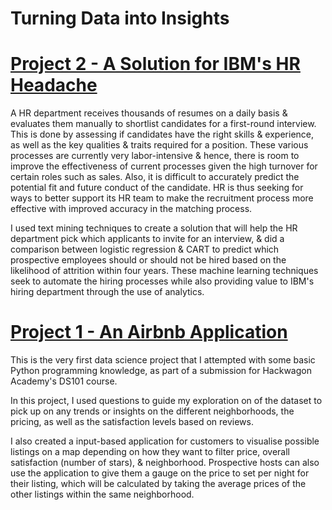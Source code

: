 # Turning Data into Insights


# [Project 2 - A Solution for IBM's HR Headache](https://github.com/yong9lum/IBM_Project)

A HR department receives thousands of resumes on a daily basis & evaluates them manually to shortlist candidates for a first-round interview. This is done by assessing if candidates have the right skills & experience, as well as the key qualities & traits required for a position. These various processes are currently very labor-intensive & hence, there is room to improve the effectiveness of current processes given the high turnover for certain roles such as sales. Also, it is difficult to accurately predict the potential fit and future conduct of the candidate. HR is thus seeking for ways to better support its HR team to make the recruitment process more effective with improved accuracy in the matching process.

I used text mining techniques to create a solution that will help the HR department pick which applicants to invite for an interview, & did a comparison between logistic regression & CART to predict which prospective employees should or should not be hired based on the likelihood of attrition within four years. These machine learning techniques seek to automate the hiring processes while also providing value to IBM's hiring department through the use of analytics.


# [Project 1 - An Airbnb Application](https://github.com/yong9lum/Airbnb_Project)

This is the very first data science project that I attempted with some basic Python programming knowledge, as part of a submission for Hackwagon Academy's DS101 course.

In this project, I used questions to guide my exploration on of the dataset to pick up on any trends or insights on the different neighborhoods, the pricing, as well as the satisfaction levels based on reviews.

I also created a input-based application for customers to visualise possible listings on a map depending on how they want to filter price, overall satisfaction (number of stars), & neighborhood. Prospective hosts can also use the application to give them a gauge on the price to set per night for their listing, which will be calculated by taking the average prices of the other listings within the same neighborhood.
